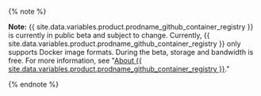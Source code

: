 {% note %}

**Note:** {{ site.data.variables.product.prodname_github_container_registry }} is currently in public beta and subject to change. Currently, {{ site.data.variables.product.prodname_github_container_registry }} only supports Docker image formats. During the beta, storage and bandwidth is free. For more information, see "[About {{ site.data.variables.product.prodname_github_container_registry }}](/packages/getting-started-with-github-container-registry/about-github-container-registry)."

{% endnote %}
